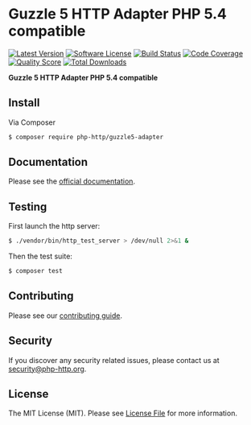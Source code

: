# Guzzle 5 HTTP Adapter PHP 5.4 compatible

[![Latest Version](https://img.shields.io/github/release/php-http/guzzle5-adapter.svg?style=flat-square)](https://github.com/php-http/guzzle5-adapter/releases)
[![Software License](https://img.shields.io/badge/license-MIT-brightgreen.svg?style=flat-square)](LICENSE)
[![Build Status](https://img.shields.io/travis/php-http/guzzle5-adapter.svg?style=flat-square)](https://travis-ci.org/php-http/guzzle5-adapter)
[![Code Coverage](https://img.shields.io/scrutinizer/coverage/g/php-http/guzzle5-adapter.svg?style=flat-square)](https://scrutinizer-ci.com/g/php-http/guzzle5-adapter)
[![Quality Score](https://img.shields.io/scrutinizer/g/php-http/guzzle5-adapter.svg?style=flat-square)](https://scrutinizer-ci.com/g/php-http/guzzle5-adapter)
[![Total Downloads](https://img.shields.io/packagist/dt/php-http/guzzle5-adapter.svg?style=flat-square)](https://packagist.org/packages/php-http/guzzle5-adapter)

**Guzzle 5 HTTP Adapter PHP 5.4 compatible**


## Install

Via Composer

``` bash
$ composer require php-http/guzzle5-adapter
```


## Documentation

Please see the [official documentation](http://docs.php-http.org/en/latest/clients/guzzle5-adapter.html).


## Testing

First launch the http server:

```bash
$ ./vendor/bin/http_test_server > /dev/null 2>&1 &
```

Then the test suite:

``` bash
$ composer test
```


## Contributing

Please see our [contributing guide](http://docs.php-http.org/en/latest/development/contributing.html).


## Security

If you discover any security related issues, please contact us at [security@php-http.org](mailto:security@php-http.org).


## License

The MIT License (MIT). Please see [License File](LICENSE) for more information.
